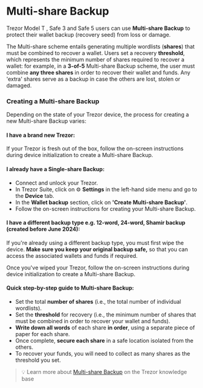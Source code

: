# Multi-share Backup

Trezor Model T , Safe 3 and Safe 5 users can use **Multi-share Backup** to protect their wallet backup (recovery seed) from loss or damage.

The Multi-share scheme entails generating multiple wordlists (**shares**) that must be combined to recover a wallet. Users set a recovery **threshold**, which represents the minimum number of shares required to recover a wallet: for example, in a **3-of-5** Multi-share Backup scheme, the user must combine **any three shares** in order to recover their wallet and funds. Any 'extra' shares serve as a backup in case the others are lost, stolen or damaged.

### Creating a Multi-share Backup

Depending on the state of your Trezor device, the process for creating a new Multi-share Backup varies:

#### I have a brand new Trezor:

If your Trezor is fresh out of the box, follow the on-screen instructions during device initialization to create a Multi-share Backup.

#### **I already have a** **Single-share Backup:**

* Connect and unlock your Trezor.
* In Trezor Suite, click on ⚙️ **Settings** in the left-hand side menu and go to the **Device** tab.
* In the **Wallet backup** section, click on **'Create Multi-share Backup'**.
* Follow the on-screen instructions for creating your Multi-share Backup.

#### **I have a different backup type e.g. 12-word, 24-word, Shamir backup (created before June 2024):**

If you're already using a different backup type, you must first wipe the device. **Make sure you keep your original backup safe,** so that you can access the associated wallets and funds if required.

Once you've wiped your Trezor, follow the on-screen instructions during device initialization to create a Multi-share Backup.

#### Quick step-by-step guide to Multi-share Backup:

* Set the total **number of shares** (i.e., the total number of individual wordlists).
* Set the **threshold** for recovery (i.e., the minimum number of shares that must be combined in order to recover your wallet and funds).
* **Write down all words** of each share **in order**, using a separate piece of paper for each share.
* Once complete, **secure each share** in a safe location isolated from the others.
* To recover your funds, you will need to collect as many shares as the threshold you set.

> 💡 Learn more about [Multi-share Backup](https://trezor.io/learn/a/what-is-multi-share-backup) on the Trezor knowledge base
